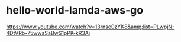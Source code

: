 # hello-world-lamda-aws-go
https://www.youtube.com/watch?v=13rnse0zYK8&amp;list=PLwpjN-4DtVRb-75wwaSaBwS1pPK-kR3Ai
